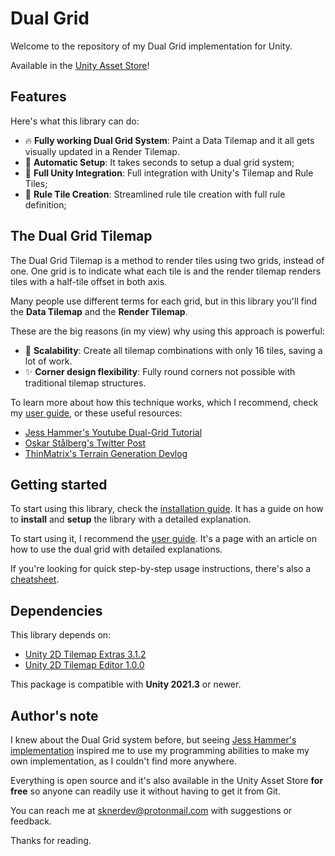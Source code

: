 # Dual Grid

Welcome to the repository of my Dual Grid implementation for Unity.

Available in the [Unity Asset Store](https://assetstore.unity.com/packages/2d/skner-s-dual-grid-301999)!

## Features

Here's what this library can do:

- 🔥 __Fully working Dual Grid System__: Paint a Data Tilemap and it all gets visually updated in a Render Tilemap.
- 🔄 __Automatic Setup__: It takes seconds to setup a dual grid system;
- 🤝 __Full Unity Integration__: Full integration with Unity's Tilemap and Rule Tiles;
- 🧩 __Rule Tile Creation__: Streamlined rule tile creation with full rule definition;

## The Dual Grid Tilemap

The Dual Grid Tilemap is a method to render tiles using two grids, instead of one. One grid is to indicate what each tile is and the render tilemap renders tiles with a half-tile offset in both axis. 

Many people use different terms for each grid, but in this library you'll find the __Data Tilemap__ and the __Render Tilemap__.

These are the big reasons (in my view) why using this approach is powerful:

- 🚀 __Scalability__: Create all tilemap combinations with only 16 tiles, saving a lot of work.
- ✨ __Corner design flexibility__: Fully round corners not possible with traditional tilemap structures.

To learn more about how this technique works, which I recommend, check my [user guide](Documentation~/user-guide.md), or these useful resources:

- [Jess Hammer's Youtube Dual-Grid Tutorial](https://youtu.be/jEWFSv3ivTg)
- [Oskar Stålberg's Twitter Post](https://x.com/OskSta/status/1448248658865049605)
- [ThinMatrix's Terrain Generation Devlog](https://youtu.be/buKQjkad2I0?t=233)

## Getting started

To start using this library, check the [installation guide](Documentation~/installation-guide.md). It has a guide on how to __install__ and __setup__ the library with a detailed explanation.

To start using it, I recommend the [user guide](Documentation~/user-guide.md). It's a page with an article on how to use the dual grid with detailed explanations.

If you're looking for quick step-by-step usage instructions, there's also a [cheatsheet](Documentation~/cheatsheet.md).

## Dependencies

This library depends on:
- [Unity 2D Tilemap Extras 3.1.2](https://docs.unity3d.com/Packages/com.unity.2d.tilemap.extras@3.1/manual/index.html)
- [Unity 2D Tilemap Editor 1.0.0](https://docs.unity3d.com/Packages/com.unity.2d.tilemap@1.0/manual/index.html) 

This package is compatible with __Unity 2021.3__ or newer.

## Author's note

I knew about the Dual Grid system before, but seeing [Jess Hammer's implementation](https://github.com/jess-hammer/dual-grid-tilemap-system-unity) inspired me to use my programming abilities to make my own implementation, as I couldn't find more anywhere. 

Everything is open source and it's also available in the Unity Asset Store __for free__ so anyone can readily use it without having to get it from Git.

You can reach me at sknerdev@protonmail.com with suggestions or feedback. 

Thanks for reading.
